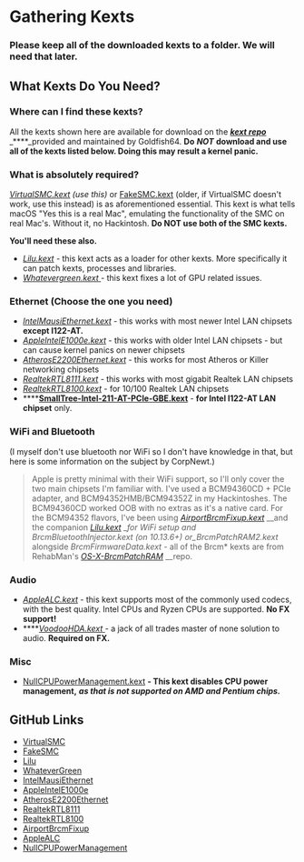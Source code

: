# Gathering Kexts

### Please keep all of the downloaded kexts to a folder. We will need that later.

## What Kexts Do You Need?

### Where can I find these kexts?

All the kexts shown here are available for download on the [_**kext repo**_](https://1drv.ms/f/s!AiP7m5LaOED-m-J8-MLJGnOgAqnjGw) _****_provided and maintained by Goldfish64. **Do** _**NOT**_ **download and use all of the kexts listed below. Doing this may result a kernel panic.**

### **What is absolutely required?**

[_VirtualSMC.kext_](https://onedrive.live.com/?authkey=%21APjCyRpzoAKp4xs&id=FE4038DA929BFB23%21455091&cid=FE4038DA929BFB23) _\(use this\)_ or [FakeSMC.kext](https://onedrive.live.com/?authkey=%21APjCyRpzoAKp4xs&id=FE4038DA929BFB23%21455161&cid=FE4038DA929BFB23) \(older, if VirtualSMC doesn't work, use this instead\) is as aforementioned essential. This kext is what tells macOS "Yes this is a real Mac", emulating the functionality of the SMC on real Mac's. Without it, no Hackintosh. **Do NOT use both of the SMC kexts.**

**You'll need these also.**

* [_Lilu.kext_](https://onedrive.live.com/?authkey=%21APjCyRpzoAKp4xs&id=FE4038DA929BFB23%21455053&cid=FE4038DA929BFB23) _-_ this kext acts as a loader for other kexts. More specifically it can patch kexts, processes and libraries.
* [_Whatevergreen.kext_ ](https://onedrive.live.com/?authkey=%21APjCyRpzoAKp4xs&id=FE4038DA929BFB23%21455095&cid=FE4038DA929BFB23)_-_ this kext fixes a lot of GPU related issues.

### Ethernet \(Choose the one you need\)

* _​_[_IntelMausiEthernet.kext_](https://onedrive.live.com/?authkey=%21APjCyRpzoAKp4xs&id=FE4038DA929BFB23%21455134&cid=FE4038DA929BFB23) - this works with most newer Intel LAN chipsets **except I122-AT.**
* [_AppleIntelE1000e.kext_](https://onedrive.live.com/?authkey=%21APjCyRpzoAKp4xs&id=FE4038DA929BFB23%21455998&cid=FE4038DA929BFB23) - this works with older Intel LAN chipsets - but can cause kernel panics on newer chipsets
* _​_[_AtherosE2200Ethernet.kext_](https://onedrive.live.com/?authkey=%21APjCyRpzoAKp4xs&id=FE4038DA929BFB23%21455105&cid=FE4038DA929BFB23) - this works for most Atheros or Killer networking chipsets
* _​_[_RealtekRTL8111.kext_](https://onedrive.live.com/?authkey=%21APjCyRpzoAKp4xs&id=FE4038DA929BFB23%21455143&cid=FE4038DA929BFB23) - this works with most gigabit Realtek LAN chipsets
* _​_[_RealtekRTL8100.kext_](https://onedrive.live.com/?authkey=%21APjCyRpzoAKp4xs&id=FE4038DA929BFB23%21455140&cid=FE4038DA929BFB23) - for 10/100 Realtek LAN chipsets
* \*\*\*\*[**SmallTree-Intel-211-AT-PCIe-GBE.kext**](https://cdn.discordapp.com/attachments/390417931659378688/556912824228773888/SmallTree-Intel-211-AT-PCIe-GBE.kext.zip) - **for Intel I122-AT LAN chipset** only.

### WiFi and Bluetooth 

\(I myself don't use bluetooth nor WiFi so I don't have knowledge in that, but here is some information on the subject by CorpNewt.\) 

> Apple is pretty minimal with their WiFi support, so I'll only cover the two main chipsets I'm familiar with. I've used a BCM94360CD + PCIe adapter, and BCM94352HMB/BCM94352Z in my Hackintoshes. The BCM94360CD worked OOB with no extras as it's a native card. For the BCM94352 flavors, I've been using [_AirportBrcmFixup.kext_](https://onedrive.live.com/?authkey=%21APjCyRpzoAKp4xs&id=FE4038DA929BFB23%21455063&cid=FE4038DA929BFB23) __and the companion [_Lilu.kext_](https://onedrive.live.com/?authkey=%21APjCyRpzoAKp4xs&id=FE4038DA929BFB23%21455053&cid=FE4038DA929BFB23) __for WiFi setup and _BrcmBluetoothInjector.kext_ \(on 10.13.6+\) or_BrcmPatchRAM2.kext_ alongside _BrcmFirmwareData.kext_ - all of the Brcm\* kexts are from RehabMan's [_OS-X-BrcmPatchRAM_](https://github.com/RehabMan/OS-X-BrcmPatchRAM) __repo.

### Audio

* [_AppleALC.kext_](https://onedrive.live.com/?authkey=%21APjCyRpzoAKp4xs&id=FE4038DA929BFB23%21455056&cid=FE4038DA929BFB23) _-_ this kext supports most of the commonly used codecs, with the best quality. Intel CPUs and Ryzen CPUs are supported. **No FX support!**
* \*\*\*\*[_VoodooHDA.kext_ ](https://sourceforge.net/projects/voodoohda/)_-_ a jack of all trades master of none solution to audio. **Required on FX.**

### **Misc**

* [NullCPUPowerManagement.kext](https://onedrive.live.com/?authkey=%21APjCyRpzoAKp4xs&id=FE4038DA929BFB23%21455158&cid=FE4038DA929BFB23) **- This kext disables CPU power management,** _**as that is not supported on AMD and Pentium chips.**_

## **GitHub Links**

* [VirtualSMC](https://github.com/acidanthera/VirtualSMC)
* [FakeSMC](https://github.com/RehabMan/OS-X-FakeSMC-kozlek)
* [Lilu](https://github.com/acidanthera/Lilu)
* [WhateverGreen](https://github.com/acidanthera/WhateverGreen)
* [IntelMausiEthernet](https://github.com/Mieze/IntelMausiEthernet)
* [AppleIntelE1000e](https://github.com/chris1111/AppleIntelE1000e)
* [AtherosE2200Ethernet](https://github.com/Mieze/AtherosE2200Ethernet)
* [RealtekRTL8111](https://github.com/Mieze/RTL8111_driver_for_OS_X)
* [RealtekRTL8100](https://github.com/Mieze/RealtekRTL8100)
* [AirportBrcmFixup](https://github.com/acidanthera/AirportBrcmFixup)
* [AppleALC](https://github.com/acidanthera/AppleALC)
* [NullCPUPowerManagement](https://github.com/corpnewt/NullCPUPowerManagement)

